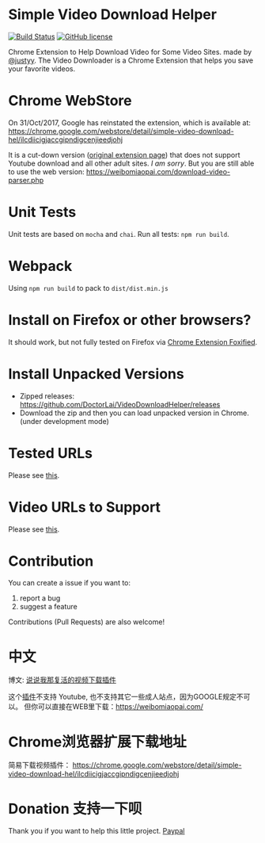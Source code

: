 # Simple Video Download Helper
[![Build Status](https://travis-ci.com/DoctorLai/VideoDownloadHelper.svg?branch=master)](https://travis-ci.com/DoctorLai/VideoDownloadHelper)
[![GitHub license](https://img.shields.io/badge/license-GPL-blue.svg)](https://github.com/DoctorLai/VideoDownloadHelper/blob/master/LICENSE)

Chrome Extension to Help Download Video for Some Video Sites. made by [@justyy](https://steemit.com/@justyy/). The Video Downloader is a Chrome Extension that helps you save your favorite videos. 

# Chrome WebStore
On 31/Oct/2017, Google has reinstated the extension, which is available at: https://chrome.google.com/webstore/detail/simple-video-download-hel/ilcdiicigjaccgipndigcenjieedjohj

It is a cut-down version ([original extension page](https://weibomiaopai.com/chrome-extension/)) that does not support Youtube download and all other adult sites. *I am sorry*. But you are still able to use the web version:  https://weibomiaopai.com/download-video-parser.php

# Unit Tests
Unit tests are based on `mocha` and `chai`.  Run all tests: `npm run build`.

# Webpack
Using `npm run build` to pack to `dist/dist.min.js`

# Install on Firefox or other browsers?
It should work, but not fully tested on Firefox via [Chrome Extension Foxified](https://addons.mozilla.org/en-GB/firefox/addon/chrome-store-foxified/).

# Install Unpacked Versions
- Zipped releases: https://github.com/DoctorLai/VideoDownloadHelper/releases 
- Download the zip and then you can load unpacked version in Chrome. (under development mode)

# Tested URLs
Please see [this](https://github.com/DoctorLai/VideoDownloadHelper/blob/master/video-url-parser/tested-urls.txt).

# Video URLs to Support
Please see [this](https://github.com/DoctorLai/VideoDownloadHelper/blob/master/video-url-parser/todo-urls.txt).

# Contribution
You can create a issue if you want to:
1. report a bug
2. suggest a feature

Contributions (Pull Requests) are also welcome!

# 中文

博文: [说说我那复活的视频下载插件](https://justyy.com/archives/5615)

这个[插件](https://weibomiaopai.com/chrome/)不支持 Youtube, 也不支持其它一些成人站点，因为GOOGLE规定不可以。 但你可以直接在WEB里下载：https://weibomiaopai.com/

# Chrome浏览器扩展下载地址
简易下载视频插件： https://chrome.google.com/webstore/detail/simple-video-download-hel/ilcdiicigjaccgipndigcenjieedjohj

# Donation 支持一下呗
Thank you if you want to help this little project. 
[Paypal](https://justyy.com/out/paypal)
